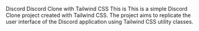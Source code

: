 Discord                     Discord Clone with Tailwind CSS
This is This is a simple Discord Clone project created with Tailwind CSS. The project aims to replicate the user interface of the Discord application using Tailwind CSS utility classes.
